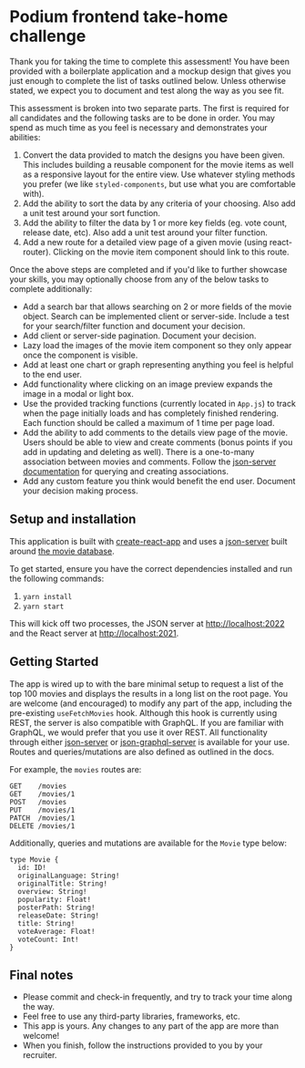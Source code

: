# Podium frontend take-home challenge
Thank you for taking the time to complete this assessment! You have been provided with a boilerplate application and a mockup design that gives you just enough to complete the list of tasks outlined below. Unless otherwise stated, we expect you to document and test along the way as you see fit.

This assessment is broken into two separate parts. The first is required for all candidates and the following tasks are to be done in order. You may spend as much time as you feel is necessary and demonstrates your abilities:


1. Convert the data provided to match the designs you have been given. This includes building a reusable component for the movie items as well as a responsive layout for the entire view. Use whatever styling methods you prefer (we like `styled-components`, but use what you are comfortable with). 
2. Add the ability to sort the data by any criteria of your choosing. Also add a unit test around your sort function.
3. Add the ability to filter the data by 1 or more key fields (eg. vote count, release date, etc). Also add a unit test around your filter function.
4. Add a new route for a detailed view page of a given movie (using react-router). Clicking on the movie item component should link to this route.


Once the above steps are completed and if you'd like to further showcase your skills, you may optionally choose from any of the below tasks to complete additionally: 


* Add a search bar that allows searching on 2 or more fields of the movie object. Search can be implemented client or server-side. Include a test for your search/filter function and document your decision.
* Add client or server-side pagination. Document your decision.
* Lazy load the images of the movie item component so they only appear once the component is visible.
* Add at least one chart or graph representing anything you feel is helpful to the end user.
* Add functionality where clicking on an image preview expands the image in a modal or light box.
* Use the provided tracking functions (currently located in `App.js`) to track when the page initially loads and has completely finished rendering. Each function should be called a maximum of 1 time per page load.
* Add the ability to add comments to the details view page of the movie. Users should be able to view and create comments (bonus points if you add in updating and deleting as well). There is a one-to-many association between movies and comments. Follow the [json-server documentation](https://github.com/typicode/json-server#relationships) for querying and creating associations.
* Add any custom feature you think would benefit the end user. Document your decision making process.


## Setup and installation

This application is built with [create-react-app](https://reactjs.org/docs/create-a-new-react-app.html) and uses a [json-server](https://github.com/typicode/json-server) built around [the movie database](https://www.themoviedb.org/).

To get started, ensure you have the correct dependencies installed and run the following commands:

1. `yarn install`
2. `yarn start`

This will kick off two processes, the JSON server at [http://localhost:2022](http://localhost:2022) and the React server at [http://localhost:2021](http://localhost:2021). 

## Getting Started

The app is wired up to with the bare minimal setup to request a list of the top 100 movies and displays the results in a long list on the root page. You are welcome (and encouraged) to modify any part of the app, including the pre-existing `useFetchMovies` hook. Although this hook is currently using REST, the server is also compatible with GraphQL. If you are familiar with GraphQL, we would prefer that you use it over REST.  All functionality through either [json-server](https://github.com/typicode/json-server) or [json-graphql-server](https://github.com/marmelab/json-graphql-server) is available for your use. Routes and queries/mutations are also defined as outlined in the docs.

For example, the `movies` routes are:

```
GET    /movies
GET    /movies/1
POST   /movies
PUT    /movies/1
PATCH  /movies/1
DELETE /movies/1
``` 

Additionally, queries and mutations are available for the `Movie` type below: 

```
type Movie {
  id: ID!
  originalLanguage: String!
  originalTitle: String!
  overview: String!
  popularity: Float!
  posterPath: String!
  releaseDate: String!
  title: String!
  voteAverage: Float!
  voteCount: Int!    
}
```
	
## Final notes

* Please commit and check-in frequently, and try to track your time along the way. 
* Feel free to use any third-party libraries, frameworks, etc. 
* This app is yours. Any changes to any part of the app are more than welcome!
* When you finish, follow the instructions provided to you by your recruiter.
